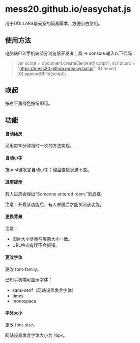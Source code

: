 # mess20.github.io/easychat.js

用于DOLLARS聊天室的简易脚本，方便小白使用。

## 使用方法
电脑端F12/手机端部分浏览器开发者工具 → console 输入以下代码：

> var script = document.createElement('script');
script.src = "https://mess20.github.io/easychat.js";
$('head')[0].appendChild(script);


## 唤起
按右下角绿色按钮即可。

## 功能
#### 自动续房
采用每10分钟报时一次的方法实现。

#### 自动小字
按post键发言自动小字；键盘直接发送不变。

#### 进房提示
有人进房会弹出“Someone entered room.”消息框。

注意：开启该功能后，有人进房后才能关闭该功能。

#### 更换背景

注意：
- 图片大小尽量与屏幕大小一致。
- URL格式有误不会报错。

#### 更改字体
更改 font-family。

已知手机端可显示字体：
- sans-serif（网站设置发言字体）
- times
- monospace

#### 字体大小
更改 font-size。

网站设置发言字体大小为 16px。













